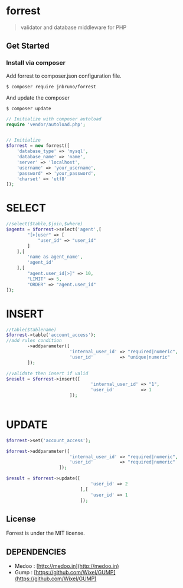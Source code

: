 # forrest
>validator and database middleware for PHP

## Get Started

### Install via composer

Add forrest to composer.json configuration file.
```
$ composer require jnbruno/forrest
```

And update the composer
```
$ composer update
```

```php
// Initialize with composer autoload
require 'vendor/autoload.php';


// Initialize
$forrest = new forrest([
    'database_type' => 'mysql',
    'database_name' => 'name',
    'server' => 'localhost',
    'username' => 'your_username',
    'password' => 'your_password',
    'charset' => 'utf8'
]);
```
# SELECT 

```php
//select($table,$join,$where)
$agents = $forrest->select('agent',[
		"[>]user" => [
			"user_id" => "user_id"
		]
    ],[
		'name as agent_name',
		'agent_id'
	],[
		"agent.user_id[>]" => 10,
		"LIMIT"	=> 5,
		"ORDER" => "agent.user_id"
]);

```
# INSERT 
```php
//table($tablename)
$forrest->table('account_access');
//add rules condition
        ->addparameter([
						'internal_user_id' => "required|numeric",
						'user_id'		   => "unique|numeric"
		]);

//validate then insert if valid
$result = $forrest->insert([
								'internal_user_id' => "1",
								'user_id'		   => 1
						]);
						

```
# UPDATE 
```php
$forrest->set('account_access');

$forrest->addparameter([
						'internal_user_id' => "required|numeric",
						'user_id'		   => "required|numeric"
					]);

$result = $forrest->update([
                                'user_id' => 2
							],[
								'user_id' => 1
							]);
```
## License

Forrest is under the MIT license.

## DEPENDENCIES

* Medoo : [http://medoo.in](http://medoo.in)
* Gump : [https://github.com/Wixel/GUMP](https://github.com/Wixel/GUMP)
